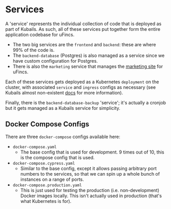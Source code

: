 # Services

A 'service' represents the individual collection of code that is deployed as part of Kubails. As such, all of these services put together form the entire application codebase for uFincs.

- The two big services are the `frontend` and `backend`: these are where 99% of the code is. 
- The `backend-database` (Postgres) is also managed as a service since we have custom configuration for Postgres. 
- There is also the `marketing` service that manages the [marketing site](https://ufincs.com) for uFincs. 

Each of these services gets deployed as a Kubernetes `deployment` on the cluster, with associated `service` and `ingress` configs as necessary (see Kubails almost non-existent [docs](https://github.com/DevinSit/kubails) for more information).

Finally, there is the `backend-database-backup` 'service'; it's actually a cronjob but it gets managed as a Kubails service for simplicity.

## Docker Compose Configs

There are three `docker-compose` configs available here:

- `docker-compose.yaml`
    - The base config that is used for development. 9 times out of 10, this is the compose config that is used. 
- `docker-compose.cypress.yaml`
    - Similar to the base config, except it allows passing arbitrary port numbers to the services, so that we can spin up a whole bunch of instances on a range of ports.
- `docker-compose.production.yaml`
    - This is just used for testing the production (i.e. non-development) Docker images locally. This isn't actually used in production (that's what Kubernetes is for).
